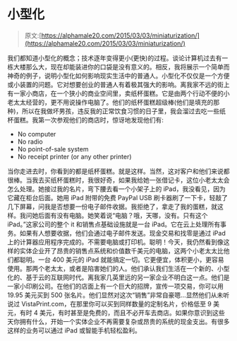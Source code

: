 # 小型化

> 原文:[https://alphamale20.com/2015/03/03/miniaturization/](https://alphamale20.com/2015/03/03/miniaturization/)

我们都知道小型化的概念；技术逐年变得更小(更快)的过程。谈论计算机过去有一栋大楼那么大，现在却能装进你的口袋是没有意义的。相反，我将展示一个简单而神奇的例子，说明小型化如何影响现实生活中的普通人。小型化不仅仅是一个方便或小装置的问题。它对想要创业的普通人有着极其强大的影响。离我家不远的街上有一家小商店，在一个狭小的商业空间里，卖纸杯蛋糕。它是由两个行动不便的小老太太经营的，更不用说操作电脑了。他们的纸杯蛋糕超级棒(他们是填充的那种)，所以在我做坏男孩，违反我的正常饮食习惯的日子里，我会溜过去吃一些纸杯蛋糕。我第一次参观他们的商店时，惊讶地发现他们有:

*   No computer
*   No radio
*   No point-of-sale system
*   No receipt printer (or any other printer)

当你走进去时，你看到的都是纸杯蛋糕。就是这样。当然，这对客户和他们来说都很棒。当我去买纸杯蛋糕时，我很好奇，如果我给她一张借记卡，这位小老太太会怎么处理。她接过我的名片，弯下腰去看一个小架子上的 iPad，我没看见，因为它藏在柜台后面。她用 iPad 附带的免费 PayPal USB 刷卡器刷了一下卡，轻敲了几下屏幕，问我是否想要一份电子邮件收据。我拒绝了，拿走了我的蛋糕，就这样。我问她后面有没有电脑。她笑着说“电脑？哦，天哪，没有。只有这个 iPad。”这家公司的整个 it 和销售点基础设施就是一台 iPad。它在云上处理所有事务。如果有人想要收据，他们会通过电子邮件发送。现金交易和找零是通过 iPad 上的计算器应用程序完成的。不需要电脑或打印机。聪明！今天，我仍然看到像这样的实体企业开了昂贵的销售点系统和价值数千美元的电脑，这两个小老太太比他们都聪明。一台 400 美元的 iPad 就能搞定一切。它更便宜，体积更小，更容易使用。那两个老太太，或者是陷害她们的人。他们承认我们生活在一个新的、小型化的、基于云的互联网时代。离我家几英里远的另一家企业不明白这一点。他们是一家小印刷公司。在他们的店面上有一个巨大的招牌，宣传一项交易，你可以用 19.95 美元买到 500 张名片。他们显然对这次“销售”非常自豪嗯...显然他们从未听说过 VistaPrint.com，在那里你可以买到同样数量的定制名片，价格低至 9 美元，有时 4 美元，有时甚至是免费的，而且不必开车去商店。如果你意识到这些天你拥有什么，开始一个实体企业不再需要复杂或昂贵的系统的现金支出。有很多这样的业务可以通过 iPad 或智能手机轻松盈利。